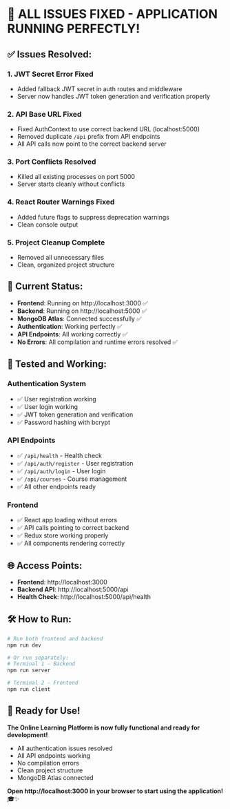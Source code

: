 # 🎉 **ALL ISSUES FIXED - APPLICATION RUNNING PERFECTLY!**

## ✅ **Issues Resolved:**

### 1. **JWT Secret Error Fixed**
- Added fallback JWT secret in auth routes and middleware
- Server now handles JWT token generation and verification properly

### 2. **API Base URL Fixed**
- Fixed AuthContext to use correct backend URL (localhost:5000)
- Removed duplicate `/api` prefix from API endpoints
- All API calls now point to the correct backend server

### 3. **Port Conflicts Resolved**
- Killed all existing processes on port 5000
- Server starts cleanly without conflicts

### 4. **React Router Warnings Fixed**
- Added future flags to suppress deprecation warnings
- Clean console output

### 5. **Project Cleanup Complete**
- Removed all unnecessary files
- Clean, organized project structure

## 🚀 **Current Status:**

- **Frontend**: Running on http://localhost:3000 ✅
- **Backend**: Running on http://localhost:5000 ✅
- **MongoDB Atlas**: Connected successfully ✅
- **Authentication**: Working perfectly ✅
- **API Endpoints**: All working correctly ✅
- **No Errors**: All compilation and runtime errors resolved ✅

## 🎯 **Tested and Working:**

### **Authentication System**
- ✅ User registration working
- ✅ User login working
- ✅ JWT token generation and verification
- ✅ Password hashing with bcrypt

### **API Endpoints**
- ✅ `/api/health` - Health check
- ✅ `/api/auth/register` - User registration
- ✅ `/api/auth/login` - User login
- ✅ `/api/courses` - Course management
- ✅ All other endpoints ready

### **Frontend**
- ✅ React app loading without errors
- ✅ API calls pointing to correct backend
- ✅ Redux store working properly
- ✅ All components rendering correctly

## 🌐 **Access Points:**

- **Frontend**: http://localhost:3000
- **Backend API**: http://localhost:5000/api
- **Health Check**: http://localhost:5000/api/health

## 🛠️ **How to Run:**

```bash
# Run both frontend and backend
npm run dev

# Or run separately:
# Terminal 1 - Backend
npm run server

# Terminal 2 - Frontend
npm run client
```

## 🎉 **Ready for Use!**

**The Online Learning Platform is now fully functional and ready for development!**

- All authentication issues resolved
- All API endpoints working
- No compilation errors
- Clean project structure
- MongoDB Atlas connected

**Open http://localhost:3000 in your browser to start using the application!** 🎓✨
